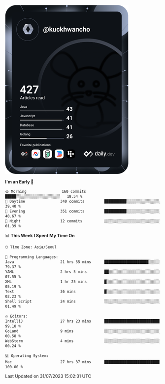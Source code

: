 <a href="https://app.daily.dev/kuckhwancho"><img src="https://github.com/kuckjwi0928/kuckjwi0928/blob/master/devcard.svg" width="400" alt="Kuckjwi Devcard"/></a>

<!--START_SECTION:waka-->
**I'm an Early 🐤** 

```text
🌞 Morning                160 commits         █████░░░░░░░░░░░░░░░░░░░░   18.54 % 
🌆 Daytime                340 commits         ██████████░░░░░░░░░░░░░░░   39.40 % 
🌃 Evening                351 commits         ██████████░░░░░░░░░░░░░░░   40.67 % 
🌙 Night                  12 commits          ░░░░░░░░░░░░░░░░░░░░░░░░░   01.39 % 
```


📊 **This Week I Spent My Time On** 

```text
🕑︎ Time Zone: Asia/Seoul

💬 Programming Languages: 
Java                     21 hrs 55 mins      ████████████████████░░░░░   79.37 % 
YAML                     2 hrs 5 mins        ██░░░░░░░░░░░░░░░░░░░░░░░   07.55 % 
XML                      1 hr 25 mins        █░░░░░░░░░░░░░░░░░░░░░░░░   05.19 % 
Text                     36 mins             █░░░░░░░░░░░░░░░░░░░░░░░░   02.23 % 
Shell Script             24 mins             ░░░░░░░░░░░░░░░░░░░░░░░░░   01.49 % 

🔥 Editors: 
IntelliJ                 27 hrs 23 mins      █████████████████████████   99.18 % 
GoLand                   9 mins              ░░░░░░░░░░░░░░░░░░░░░░░░░   00.58 % 
WebStorm                 4 mins              ░░░░░░░░░░░░░░░░░░░░░░░░░   00.24 % 

💻 Operating System: 
Mac                      27 hrs 37 mins      █████████████████████████   100.00 % 
```


 Last Updated on 31/07/2023 15:02:31 UTC
<!--END_SECTION:waka-->
